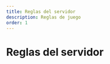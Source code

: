```yaml
---
title: Reglas del servidor
description: Reglas de juego
order: 1
---
```

 
# Reglas del servidor

<GitHistoryInformation />
